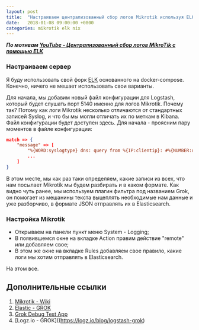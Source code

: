 ```yaml
---
layout: post
title:  "Настраиваем централизованный сбор логов Mikrotik используя ELK"
date:   2018-01-08 09:00:00 +0800
categories: mikrotik elk nix
---
```

***По мотивам [YouTube - Централизованный сбор логов MikroTik c помощью ELK](https://www.youtube.com/watch?v=Lgyp6T-FIqU)***

### Настраиваем сервер

Я буду использовать свой форк [ELK](https://github.com/g3rhard/docker-elk) основанного на docker-compose. Конечно, ничего не мешает использовать свои варианты.

Для начала, мы добавим новый файл конфигурации для Logstash, который будет слушать порт 5140 именно для логов Mikrotik. Почему так? Потому как логи Mikrotik несколько отличаются от стандартных записей Syslog, и что бы мы могли отличать их по меткам в Kibana. Файл конфигурации будет доступен здесь. Для начала - проясним пару моментов в файле конфигурации:

```json
match => {
    "message" => [
        "%{WORD:syslogtype} dns: query from %{IP:clientip}: #%{NUMBER:requestid} %{URIHOST:nsname}. %{WORD:nstype}",
        ...
    ]
}
```

В этом месте, мы как раз таки определяем, какие записи из всех, что нам посылает Mikrotik мы будем разбирать и в каком формате. Как видно чуть ранее, мы используем плагин фильтра под названием Grok, он помогает из мешанины текста выцеплять необходимые нам данные и уже разборчиво, в формате JSON отправлять их в Elasticsearch.

### Настройка Mikrotik

- Открываем на панели пункт меню System - Logging;
- В появившемся окне на вкладке Action правим действие "remote" или добавляем свое;
- В этом же окне на вкладке Rules добавляем свое правило, какие логи мы хотим отправлять в Elasticsearch.

На этом все.

## Дополнительные ссылки

1. [Mikrotik - Wiki](https://wiki.mikrotik.com)
2. [Elastic - GROK](https://www.elastic.co/guide/en/logstash/current/plugins-filters-grok.html)
3. [Grok Debug Test App](http://grokdebug.herokuapp.com)
4. [Logz.io - GROK]((https://logz.io/blog/logstash-grok)
